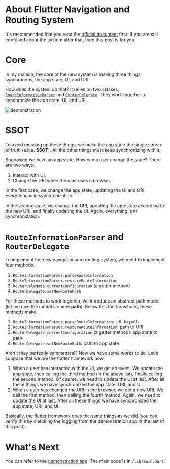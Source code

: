 # About Flutter Navigation and Routing System

It's recommended that you read the [official document](https://flutter.dev/docs/development/ui/navigation) first. If you are still confused about the system after that, then this post is for you.

# Core

In my opinion, the core of the new system is making three things synchronous, the app state, UI, and URI.

How does the system do that? It relies on two classes, [`RouteInformationParser`](https://api.flutter.dev/flutter/widgets/RouteInformationParser-class.html) and [`RouterDelegate`](https://api.flutter.dev/flutter/widgets/RouterDelegate-class.html). They work together to synchronize the app state, UI, and URI.

![demonstration](../asset/image/navigation_and_routing_v2_demonstration.gif)

# SSOT

To avoid messing up these things, we make the app state the single source of truth (a.k.a. **SSOT**). All the other things must keep synchronizing with it.

Supposing we have an app state. How can a user change the state? There are two ways:

1. Interact with UI.
2. Change the URI when the user uses a browser.

In the first case, we change the app state, updating the UI and URI. Everything is in synchronization.

In the second case, we change the URI, updating the app state according to the new URI, and finally updating the UI. Again, everything is in synchronization.

# `RouteInformationParser` and `RouterDelegate`

To implement the new navigation and routing system, we need to implement four methods.

1. `RouteInformationParser.parseRouteInformation`
2. `RouteInformationParser.restoreRouteInformation`
3. `RouterDelegate.currentConfiguration` (a getter method)
4. `RouterDelegate.setNewRoutePath`

For these methods to work together, we introduce an abstract path model (let me give the model a name: **path**). Below this the transitions, these methods make.

1. `RouteInformationParser.parseRouteInformation`: URI to path
2. `RouteInformationParser.restoreRouteInformation`: path to URI
3. `RouterDelegate.currentConfiguration` (a getter method): app state to path
4. `RouterDelegate.setNewRoutePath`: path to app state

Aren't they perfectly symmetrical? Now we have some works to do. Let's suppose that we are the flutter framework now.

1. When a user has interacted with the UI, we get an event. We update the app state, then calling the third method (in the above list), finally calling the second method. Of course, we need to update the UI at last. After all these things we have synchronized the app state, URI, and UI.
2. When a user has changed the URI in the browser, we get a new URI. We call the first method, then calling the fourth method. Again, we need to update the UI at last. After all these things we have synchronized the app state, URI, and UI.

Basically, the flutter framework does the same things as we did (you can verify this by checking the logging from the demonstration app in the last of this post).

# What's Next

You can refer to the [demonstration app](https://github.com/YRFT/YRFT.github.io/tree/main/dart_and_flutter/navigation_and_routing_v2). The main code is in `/lib/main.dart`.
